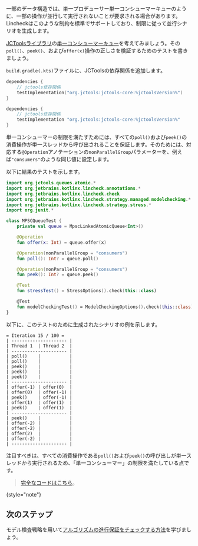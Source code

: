 [//]: # (title: データ構造の制約)

一部のデータ構造では、単一プロデューサー単一コンシューマーキューのように、一部の操作が並行して実行されないことが要求される場合があります。Lincheckはこのような制約を標準でサポートしており、制限に従って並行シナリオを生成します。

[JCToolsライブラリ](https://github.com/JCTools/JCTools)の[単一コンシューマーキュー](https://github.com/JCTools/JCTools/blob/66e6cbc9b88e1440a597c803b7df9bd1d60219f6/jctools-core/src/main/java/org/jctools/queues/atomic/MpscLinkedAtomicQueue.java)を考えてみましょう。その`poll()`、`peek()`、および`offer(x)`操作の正しさを検証するためのテストを書きましょう。

`build.gradle(.kts)`ファイルに、JCToolsの依存関係を追加します。

   <tabs group="build-script">
   <tab title="Kotlin" group-key="kotlin">

   ```kotlin
   dependencies {
       // jctools依存関係
       testImplementation("org.jctools:jctools-core:%jctoolsVersion%")
   }
   ```

   </tab>
   <tab title="Groovy" group-key="groovy">

   ```groovy
   dependencies {
       // jctools依存関係
       testImplementation "org.jctools:jctools-core:%jctoolsVersion%"
   }
   ```
   </tab>
   </tabs>

単一コンシューマーの制限を満たすためには、すべての`poll()`および`peek()`の消費操作が単一スレッドから呼び出されることを保証します。そのためには、対応する`@Operation`アノテーションの`nonParallelGroup`パラメーターを、例えば`"consumers"`のような同じ値に設定します。

以下に結果のテストを示します。

```kotlin
import org.jctools.queues.atomic.*
import org.jetbrains.kotlinx.lincheck.annotations.*
import org.jetbrains.kotlinx.lincheck.check
import org.jetbrains.kotlinx.lincheck.strategy.managed.modelchecking.*
import org.jetbrains.kotlinx.lincheck.strategy.stress.*
import org.junit.*

class MPSCQueueTest {
    private val queue = MpscLinkedAtomicQueue<Int>()

    @Operation
    fun offer(x: Int) = queue.offer(x)

    @Operation(nonParallelGroup = "consumers")
    fun poll(): Int? = queue.poll()

    @Operation(nonParallelGroup = "consumers")
    fun peek(): Int? = queue.peek()

    @Test
    fun stressTest() = StressOptions().check(this::class)

    @Test
    fun modelCheckingTest() = ModelCheckingOptions().check(this::class)
}
```

以下に、このテストのために生成されたシナリオの例を示します。

```text
= Iteration 15 / 100 =
| --------------------- |
| Thread 1  | Thread 2  |
| --------------------- |
| poll()    |           |
| poll()    |           |
| peek()    |           |
| peek()    |           |
| peek()    |           |
| --------------------- |
| offer(-1) | offer(0)  |
| offer(0)  | offer(-1) |
| peek()    | offer(-1) |
| offer(1)  | offer(1)  |
| peek()    | offer(1)  |
| --------------------- |
| peek()    |           |
| offer(-2) |           |
| offer(-2) |           |
| offer(2)  |           |
| offer(-2) |           |
| --------------------- |
```

注目すべきは、すべての消費操作である`poll()`および`peek()`の呼び出しが単一スレッドから実行されるため、「単一コンシューマー」の制限を満たしている点です。

> [完全なコードはこちら](https://github.com/JetBrains/lincheck/blob/master/src/jvm/test/org/jetbrains/kotlinx/lincheck_test/guide/MPSCQueueTest.kt)。
>
{style="note"}

## 次のステップ

モデル検査戦略を用いて[アルゴリズムの進行保証をチェックする方法](progress-guarantees.md)を学びましょう。